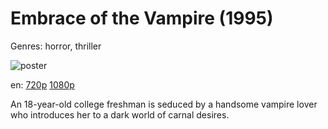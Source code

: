 # Embrace of the Vampire (1995)

Genres: horror, thriller

![poster](http://image.tmdb.org/t/p/w500/uOxKpn3aY4N6JQy49pKdoIz5STE.jpg)

en:
  [720p](magnet:?xt=urn:btih:B514809439A8F57AEFC2715B42D650F7CC9D9394&tr=udp://glotorrents.pw:6969/announce&tr=udp://tracker.opentrackr.org:1337/announce&tr=udp://torrent.gresille.org:80/announce&tr=udp://tracker.openbittorrent.com:80&tr=udp://tracker.coppersurfer.tk:6969&tr=udp://tracker.leechers-paradise.org:6969&tr=udp://p4p.arenabg.ch:1337&tr=udp://tracker.internetwarriors.net:1337)
  [1080p](magnet:?xt=urn:btih:79E75AA6E5F59C09B190104E96B5C5B3D3C4DEEE&tr=udp://glotorrents.pw:6969/announce&tr=udp://tracker.opentrackr.org:1337/announce&tr=udp://torrent.gresille.org:80/announce&tr=udp://tracker.openbittorrent.com:80&tr=udp://tracker.coppersurfer.tk:6969&tr=udp://tracker.leechers-paradise.org:6969&tr=udp://p4p.arenabg.ch:1337&tr=udp://tracker.internetwarriors.net:1337)
  


An 18-year-old college freshman is seduced by a handsome vampire lover who introduces her to a dark world of carnal desires.